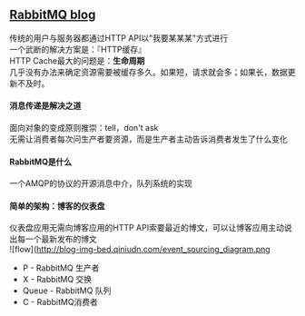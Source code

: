 ## [RabbitMQ blog](https://ruby-china.org/topics/22332)
传统的用户与服务器都通过HTTP API以"我要某某某"方式进行  
一个武断的解决方案是：『HTTP缓存』  
HTTP Cache最大的问题是：**生命周期**  
几乎没有办法来确定资源需要被缓存多久。如果短，请求就会多；如果长，数据更新不及时。  

#### 消息传递是解决之道  
面向对象的变成原则推崇：tell，don't ask  
无需让消费者每次问生产者要资源，而是生产者主动告诉消费者发生了什么变化  

#### RabbitMQ是什么  
一个AMQP的协议的开源消息中介，队列系统的实现  

#### 简单的架构：博客的仪表盘
仪表盘应用无需向博客应用的HTTP API索要最近的博文，可以让博客应用主动说出每一个最新发布的博文  
![flow](http://blog-img-bed.qiniudn.com/event_sourcing_diagram.png   
- P - RabbitMQ 生产者  
- X - RabbitMQ 交换  
- Queue - RabbitMQ 队列  
- C - RabbitMQ消费者  
